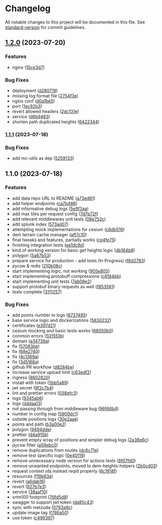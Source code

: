 # Changelog

All notable changes to this project will be documented in this file. See [standard-version](https://github.com/conventional-changelog/standard-version) for commit guidelines.

## [1.2.0](https://github.com/MapColonies/dem-heights/compare/v1.1.1...v1.2.0) (2023-07-20)


### Features

* nginx ([15ce3d7](https://github.com/MapColonies/dem-heights/commit/15ce3d7bb4e81dede7057b5d3028ccd2107601ba))


### Bug Fixes

* deployment ([d280719](https://github.com/MapColonies/dem-heights/commit/d280719f8fa88b802a6f590b785eba12cd389ca5))
* missing log format file ([2754f3e](https://github.com/MapColonies/dem-heights/commit/2754f3e9bbc448b204325f6d8f38db1f8c93a1ce))
* nginx conf ([d0a1be5](https://github.com/MapColonies/dem-heights/commit/d0a1be5aed97f701ddd291095a80e1d125792c60))
* port ([1ec92b3](https://github.com/MapColonies/dem-heights/commit/1ec92b3e8f1d2cae663ce42ff33520c5328fb338))
* revert allowed headers ([2dc131e](https://github.com/MapColonies/dem-heights/commit/2dc131e25300e4a10810d0c7c25a39ba4ed1ac4f))
* service ([d6b9483](https://github.com/MapColonies/dem-heights/commit/d6b9483014e09a7a8e0d4fc962de661d85b0bc60))
* shorten path duplicated heights ([6422344](https://github.com/MapColonies/dem-heights/commit/64223448b06bc9225227fb3efdbde04b6891154b))

### [1.1.1](https://github.com/MapColonies/dem-heights/compare/v1.1.0...v1.1.1) (2023-07-18)


### Bug Fixes

* add mc-utils as dep ([5259133](https://github.com/MapColonies/dem-heights/commit/52591336fd5d1313a26c9b9c94136aa372d93d8d))

## 1.1.0 (2023-07-18)


### Features

* add data repo URL to README ([a73ed61](https://github.com/MapColonies/dem-heights/commit/a73ed61a18c6862deae7e77241b0c4b0a31f2701))
* add helper endpoints ([ca7b486](https://github.com/MapColonies/dem-heights/commit/ca7b4861196b19d08aa7cf8536a93de3b31760ed))
* add informative debug logs ([5e9f3aa](https://github.com/MapColonies/dem-heights/commit/5e9f3aaa8f553d1ffe757bd1e830452ed25f44ef))
* add max tiles per request config ([7d7b72f](https://github.com/MapColonies/dem-heights/commit/7d7b72f8045be91e8697fdfe0884b7382e2deda5))
* add relevant middlewares unit tests ([08e752c](https://github.com/MapColonies/dem-heights/commit/08e752c70495a020b2978f4757cbbfc89af4af47))
* add splunk index ([573ad07](https://github.com/MapColonies/dem-heights/commit/573ad07a492d8887547b2811035d9580d38957dd))
* attempting mock implementations for cesium ([c6db516](https://github.com/MapColonies/dem-heights/commit/c6db51688e7ecfec4033c842f60fec8fb611c997))
* dem terrain cache manager ([aff7c10](https://github.com/MapColonies/dem-heights/commit/aff7c1048a4f492582c2418b3530902f4f847b2c))
* final tweaks and features, partially works ([ce4fe75](https://github.com/MapColonies/dem-heights/commit/ce4fe75d4f45e4fc8bbf18d5f3130f309669a8b9))
* finishing integration tests ([ee1dc9d](https://github.com/MapColonies/dem-heights/commit/ee1dc9dd387d78c039061c0e238e6ab2afbb2183))
* kind of working version for basic get heights logic ([4b164b8](https://github.com/MapColonies/dem-heights/commit/4b164b8e101500bf5af17ae569b2de881bb2748c))
* polygon ([5a87b53](https://github.com/MapColonies/dem-heights/commit/5a87b53c52ff4bbfd2e30d462a6e463402f84ad3))
* prepare service for production - add tests (In Progress) ([f6d2783](https://github.com/MapColonies/dem-heights/commit/f6d278371c3dd6fd74fee394406dd11cfaae3ca5))
* pycsw & redis ([210b08c](https://github.com/MapColonies/dem-heights/commit/210b08c209d7fcf75345544dcf5b1c31f7c89773))
* start implementing logic, not working ([905e805](https://github.com/MapColonies/dem-heights/commit/905e805639d3b6829f80527fed34b79fd07e1081))
* start implementing protobuff compressions ([c8184bb](https://github.com/MapColonies/dem-heights/commit/c8184bb8eb8e2f690bb2d51e44585bf9b10f08b8))
* start implementing unit tests ([7ab08e2](https://github.com/MapColonies/dem-heights/commit/7ab08e21cfce89c97514a7d6590f24c363c15eb1))
* support protobuf binary requests as well ([f853581](https://github.com/MapColonies/dem-heights/commit/f85358166ea427ef5d48a8f64387d5308fa55f04))
* tests complete ([3111257](https://github.com/MapColonies/dem-heights/commit/311125776ebf909b49d2044d76a7fbd9f19db683))


### Bug Fixes

* add points number to logs ([6737495](https://github.com/MapColonies/dem-heights/commit/6737495be8ba619c2bd06f25c362c81e60de8a75))
* base service logic and dockerizations ([5830232](https://github.com/MapColonies/dem-heights/commit/58302326ad0132386154aaf39fca12ec2936ee1a))
* certificates ([e397d21](https://github.com/MapColonies/dem-heights/commit/e397d2153176ea8de8b28b4bd7dec7377ad20bf7))
* cesium mocking and basic tests works ([68050b0](https://github.com/MapColonies/dem-heights/commit/68050b038f229c5112ac58eae3e8eba18db1b261))
* common errors ([501551b](https://github.com/MapColonies/dem-heights/commit/501551b5b9efdd6c4e29ec5722f984cc90743aa2))
* domain ([a34739a](https://github.com/MapColonies/dem-heights/commit/a34739ae7247ebb10c104695e08d38bca583359b))
* fix ([57083be](https://github.com/MapColonies/dem-heights/commit/57083be25a8c5a3b44e662ebd87ab27ea512e28b))
* fix ([68e2740](https://github.com/MapColonies/dem-heights/commit/68e27403d9928e9b98184d7aa3cf555f2141fa01))
* fix ([4c1369a](https://github.com/MapColonies/dem-heights/commit/4c1369a27346c621caaccc1d6b64a1840e88d3ba))
* fix ([3d5168a](https://github.com/MapColonies/dem-heights/commit/3d5168a984bc633fca43d5d6ab704e5e33083c63))
* github PR workflow ([d8284be](https://github.com/MapColonies/dem-heights/commit/d8284beb4a5ecb4692170e586bfbd6f6528e390e))
* increase service upload limit ([c63edf2](https://github.com/MapColonies/dem-heights/commit/c63edf2dc1a2ead5eca3fe9a8c73551453032533))
* ingress ([8602820](https://github.com/MapColonies/dem-heights/commit/860282089420e293bfbb92e8d93c0093e9026e86))
* install with token ([5bb5a89](https://github.com/MapColonies/dem-heights/commit/5bb5a89dfc73a7cf450de0eb8343763d99e6fd7e))
* jwt secret ([9f2c7b4](https://github.com/MapColonies/dem-heights/commit/9f2c7b4f7b8cdf4bee30c02615592e3aa0be1ef4))
* lint and prettier errors ([038efc3](https://github.com/MapColonies/dem-heights/commit/038efc3b017243c55865263ae4e78000998d501f))
* logs ([9345ab6](https://github.com/MapColonies/dem-heights/commit/9345ab6f42706dcb87ae16fcf700eab5ae3f781e))
* logs ([dddaa13](https://github.com/MapColonies/dem-heights/commit/dddaa13b9c61fdd2338e604de47aba87ac5e70fd))
* not passing through from middleware bug ([96f66b4](https://github.com/MapColonies/dem-heights/commit/96f66b4af5d797d4b1fe3e2a9dc382c45e9817cd))
* number in config map ([5900dc1](https://github.com/MapColonies/dem-heights/commit/5900dc1f81f5afea4dd517bd69e32458ec9c835c))
* outside positions logs ([30e2aae](https://github.com/MapColonies/dem-heights/commit/30e2aae015878b60cf2e6288024ffa3e66633ef6))
* points and path ([b3a00e2](https://github.com/MapColonies/dem-heights/commit/b3a00e2617225317218e376696968d9df2ef67ab))
* polygon ([9494dde](https://github.com/MapColonies/dem-heights/commit/9494dde1c7c13e4ac4313c0874cbf130a1d45673))
* prettier ([d4a915b](https://github.com/MapColonies/dem-heights/commit/d4a915b005f749bf8771ab68963767a25f60e836))
* prevent empty array of positions and simpler debug logs ([2a38e6c](https://github.com/MapColonies/dem-heights/commit/2a38e6cd0088b4c761325af3bf100aba67776b4f))
* pycsw filter ([a59ebc0](https://github.com/MapColonies/dem-heights/commit/a59ebc0eb19984adcf5c35e6993630e761d1c8af))
* remove duplications from routes ([dc6c71e](https://github.com/MapColonies/dem-heights/commit/dc6c71e22906c53d00d64172de2aa206cea860e4))
* remove test specific logic ([0e40119](https://github.com/MapColonies/dem-heights/commit/0e401196bf0151a90ed2449eb815abc48eea0ee0))
* remove unnecessary node version for actions tests ([8f07fd0](https://github.com/MapColonies/dem-heights/commit/8f07fd04de76928501975ced6c6efb05938612b2))
* remove unwanted endpoints, moved to dem-heights-helpers ([2b0cd03](https://github.com/MapColonies/dem-heights/commit/2b0cd035063684caa73f4655da95892e40b5e90b))
* request context obj instead reqid property ([6c1918f](https://github.com/MapColonies/dem-heights/commit/6c1918f1e79b54a706f930065a1c32981f52f956))
* resources ([f19b63e](https://github.com/MapColonies/dem-heights/commit/f19b63e5cebbbd36145790c638dd59408c793fe5))
* revert ([a6dab16](https://github.com/MapColonies/dem-heights/commit/a6dab16281d5ebf3ecdfe06979f075ccaa3adcb4))
* revert ([927b7e3](https://github.com/MapColonies/dem-heights/commit/927b7e3ccddf8160dff4dc15a3ee02e720cc4dfe))
* service ([38aaf10](https://github.com/MapColonies/dem-heights/commit/38aaf1083136b1f8a91985a64d09528419b86b94))
* srtm100 footprint ([76fd5d8](https://github.com/MapColonies/dem-heights/commit/76fd5d8bcc543d8c81a3f3ab3ecc22ff787cd8b8))
* swagger to support jwt token ([da85c43](https://github.com/MapColonies/dem-heights/commit/da85c432d2ec05b513a7bc672e678df2f23a6d75))
* sync with metzuda ([0793a9c](https://github.com/MapColonies/dem-heights/commit/0793a9c803e00720fec3428619938b939f1bad1a))
* update image tag ([f786a50](https://github.com/MapColonies/dem-heights/commit/f786a503723281e202f6519f4b2081a57bdd4eb3))
* use token ([c499397](https://github.com/MapColonies/dem-heights/commit/c49939792a4405bda630ac5c186fe13a25aa4222))
